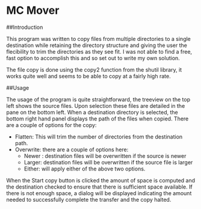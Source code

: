 MC Mover
========

##Introduction

This program was written to copy files from multiple directories to a single destination while retaining the directory structure and giving the user the flecibility to trim the directories as they see fit.
I was not able to find a free, fast option to accomplish this and so set out to write my own solution.

The file copy is done using the copy2 function from the shutil library, it works quite well and seems to be able to copy at a fairly high rate.

##Usage

The usage of the program is quite straightforward, the treeview on the top left shows the source files.
Upon selection these files are detailed in the pane on the bottom left. When a destination directory is selected, the bottom right hand panel displays the path of the files when copied.
There are a couple of options for the copy:
- Flatten: This will trim the number of directories from the destination path.
- Overwrite: there are a couple of options here:
	- Newer	: destination files will be overwritten if the source is newer
	- Larger: destination files will be overwritten if the source file is larger
	- Either: will apply either of the above two options.

When the Start copy button is clicked the amount of space is computed and the destination checked to ensure that there is sufficient space available.
If there is not enough space, a dialog will be displayed indicating the amount needed to successfully complete the transfer and the copy halted.

